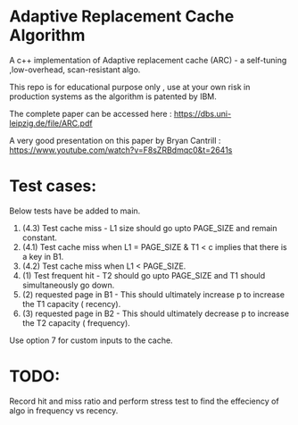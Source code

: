 # Adaptive Replacement Cache Algorithm

A c++ implementation of Adaptive replacement cache (ARC) - a self-tuning ,low-overhead, scan-resistant algo.

This repo is for educational purpose only , use at your own risk in production systems as the algorithm is patented by IBM.

The complete paper can be accessed here : https://dbs.uni-leipzig.de/file/ARC.pdf

A very good presentation on this paper by Bryan Cantrill : https://www.youtube.com/watch?v=F8sZRBdmqc0&t=2641s

# Test cases:
Below tests have be added to main.

1. (4.3) Test cache miss - L1 size should go upto PAGE_SIZE and remain constant.
2. (4.1) Test cache miss when L1 = PAGE_SIZE & T1 < c implies that there is a key in B1.
3. (4.2) Test cache miss when L1  < PAGE_SIZE.
4. (1) Test frequent hit - T2 should go upto PAGE_SIZE and T1 should simultaneously go down.
5. (2) requested page in B1 - This should ultimately increase p to increase the T1 capacity ( recency).
6. (3) requested page in B2 - This should ultimately decrease p to increase the T2 capacity ( frequency).

Use option 7 for custom inputs to the cache.

# TODO:
Record hit and miss ratio and perform stress test to find the effeciency of algo in frequency vs recency.

